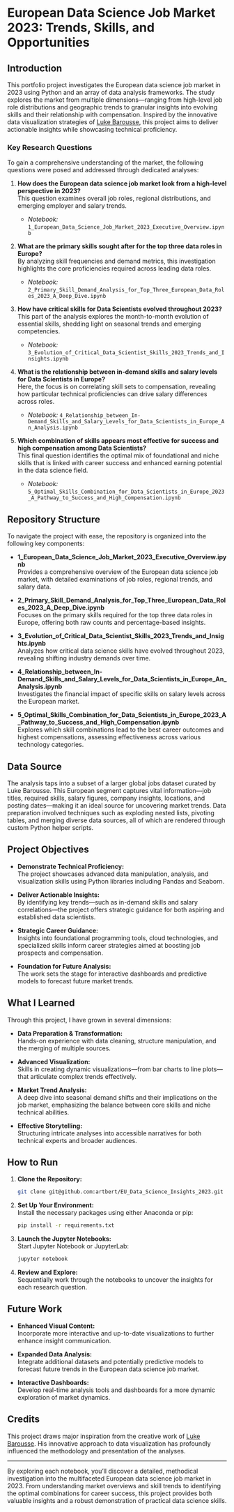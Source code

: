 # European Data Science Job Market 2023: Trends, Skills, and Opportunities

## Introduction

This portfolio project investigates the European data science job market in 2023 using Python and an array of data analysis frameworks. The study explores the market from multiple dimensions—ranging from high-level job role distributions and geographic trends to granular insights into evolving skills and their relationship with compensation. Inspired by the innovative data visualization strategies of [Luke Barousse](https://www.lukebarousse.com), this project aims to deliver actionable insights while showcasing technical proficiency.

### Key Research Questions

To gain a comprehensive understanding of the market, the following questions were posed and addressed through dedicated analyses:

1. **How does the European data science job market look from a high-level perspective in 2023?**  
   This question examines overall job roles, regional distributions, and emerging employer and salary trends.
   - *Notebook:* `1_European_Data_Science_Job_Market_2023_Executive_Overview.ipynb`

2. **What are the primary skills sought after for the top three data roles in Europe?**  
   By analyzing skill frequencies and demand metrics, this investigation highlights the core proficiencies required across leading data roles.
   - *Notebook:* `2_Primary_Skill_Demand_Analysis_for_Top_Three_European_Data_Roles_2023_A_Deep_Dive.ipynb`

3. **How have critical skills for Data Scientists evolved throughout 2023?**  
   This part of the analysis explores the month-to-month evolution of essential skills, shedding light on seasonal trends and emerging competencies.
   - *Notebook:* `3_Evolution_of_Critical_Data_Scientist_Skills_2023_Trends_and_Insights.ipynb`

4. **What is the relationship between in-demand skills and salary levels for Data Scientists in Europe?**  
   Here, the focus is on correlating skill sets to compensation, revealing how particular technical proficiencies can drive salary differences across roles.
   - *Notebook:* `4_Relationship_between_In-Demand_Skills_and_Salary_Levels_for_Data_Scientists_in_Europe_An_Analysis.ipynb`

5. **Which combination of skills appears most effective for success and high compensation among Data Scientists?**  
   This final question identifies the optimal mix of foundational and niche skills that is linked with career success and enhanced earning potential in the data science field.
   - *Notebook:* `5_Optimal_Skills_Combination_for_Data_Scientists_in_Europe_2023_A_Pathway_to_Success_and_High_Compensation.ipynb`

## Repository Structure

To navigate the project with ease, the repository is organized into the following key components:

- **1_European_Data_Science_Job_Market_2023_Executive_Overview.ipynb**  
  Provides a comprehensive overview of the European data science job market, with detailed examinations of job roles, regional trends, and salary data.

- **2_Primary_Skill_Demand_Analysis_for_Top_Three_European_Data_Roles_2023_A_Deep_Dive.ipynb**  
  Focuses on the primary skills required for the top three data roles in Europe, offering both raw counts and percentage-based insights.

- **3_Evolution_of_Critical_Data_Scientist_Skills_2023_Trends_and_Insights.ipynb**  
  Analyzes how critical data science skills have evolved throughout 2023, revealing shifting industry demands over time.

- **4_Relationship_between_In-Demand_Skills_and_Salary_Levels_for_Data_Scientists_in_Europe_An_Analysis.ipynb**  
  Investigates the financial impact of specific skills on salary levels across the European market.

- **5_Optimal_Skills_Combination_for_Data_Scientists_in_Europe_2023_A_Pathway_to_Success_and_High_Compensation.ipynb**  
  Explores which skill combinations lead to the best career outcomes and highest compensations, assessing effectiveness across various technology categories.

## Data Source

The analysis taps into a subset of a larger global jobs dataset curated by Luke Barousse. This European segment captures vital information—job titles, required skills, salary figures, company insights, locations, and posting dates—making it an ideal source for uncovering market trends. Data preparation involved techniques such as exploding nested lists, pivoting tables, and merging diverse data sources, all of which are rendered through custom Python helper scripts.

## Project Objectives

- **Demonstrate Technical Proficiency:**  
  The project showcases advanced data manipulation, analysis, and visualization skills using Python libraries including Pandas and Seaborn.

- **Deliver Actionable Insights:**  
  By identifying key trends—such as in-demand skills and salary correlations—the project offers strategic guidance for both aspiring and established data scientists.

- **Strategic Career Guidance:**  
  Insights into foundational programming tools, cloud technologies, and specialized skills inform career strategies aimed at boosting job prospects and compensation.

- **Foundation for Future Analysis:**  
  The work sets the stage for interactive dashboards and predictive models to forecast future market trends.

## What I Learned

Through this project, I have grown in several dimensions:
- **Data Preparation & Transformation:**  
  Hands-on experience with data cleaning, structure manipulation, and the merging of multiple sources.
  
- **Advanced Visualization:**  
  Skills in creating dynamic visualizations—from bar charts to line plots—that articulate complex trends effectively.
  
- **Market Trend Analysis:**  
  A deep dive into seasonal demand shifts and their implications on the job market, emphasizing the balance between core skills and niche technical abilities.
  
- **Effective Storytelling:**  
  Structuring intricate analyses into accessible narratives for both technical experts and broader audiences.

## How to Run

1. **Clone the Repository:**
   ```bash
   git clone git@github.com:artbert/EU_Data_Science_Insights_2023.git
   ```
2. **Set Up Your Environment:**  
   Install the necessary packages using either Anaconda or pip:
   ```bash
   pip install -r requirements.txt
   ```
3. **Launch the Jupyter Notebooks:**  
   Start Jupyter Notebook or JupyterLab:
   ```bash
   jupyter notebook
   ```
4. **Review and Explore:**  
   Sequentially work through the notebooks to uncover the insights for each research question.

## Future Work

- **Enhanced Visual Content:**  
  Incorporate more interactive and up-to-date visualizations to further enhance insight communication.
  
- **Expanded Data Analysis:**  
  Integrate additional datasets and potentially predictive models to forecast future trends in the European data science job market.

- **Interactive Dashboards:**  
  Develop real-time analysis tools and dashboards for a more dynamic exploration of market dynamics.

## Credits

This project draws major inspiration from the creative work of [Luke Barousse](https://www.lukebarousse.com). His innovative approach to data visualization has profoundly influenced the methodology and presentation of the analyses.

---

By exploring each notebook, you’ll discover a detailed, methodical investigation into the multifaceted European data science job market in 2023. From understanding market overviews and skill trends to identifying the optimal combinations for career success, this project provides both valuable insights and a robust demonstration of practical data science skills.
